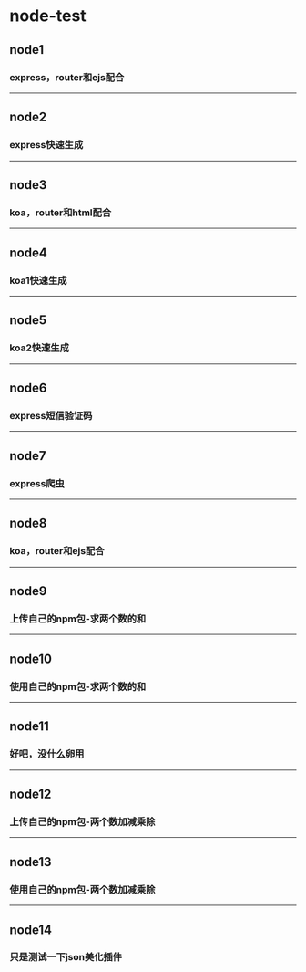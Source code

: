 # node-test

## node1
### express，router和ejs配合
---
## node2
### express快速生成
---
## node3
### koa，router和html配合
---
## node4
### koa1快速生成
---
## node5
### koa2快速生成
---
## node6
### express短信验证码
---
## node7
### express爬虫
---
## node8
### koa，router和ejs配合
---
## node9
### 上传自己的npm包-求两个数的和
---
## node10
### 使用自己的npm包-求两个数的和
---
## node11
### 好吧，没什么卵用
---
## node12
### 上传自己的npm包-两个数加减乘除
---
## node13
### 使用自己的npm包-两个数加减乘除
---
## node14
### 只是测试一下json美化插件
